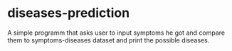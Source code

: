 # diseases-prediction
A simple programm that asks user to input symptoms he got and compare them to symptoms-diseases dataset and print the possible diseases.
